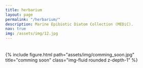 ```yaml
---
title: herbarium
layout: page
permalink: "/herbarium/"
description: Marine Epibiotic Diatom Collection (MEDiC).
nav: true
img: /assets/img/12.jpg
---
```

<div class="row justify-content-sm-center"  style="padding-top: 21px; padding-bottom: 0px">
    <div class="col-sm-4 mt-3 mt-md-0">
        {% include figure.html path="assets/img/comming_soon.jpg" title="comming soon" class="img-fluid rounded z-depth-1" %}
    </div>
</div>